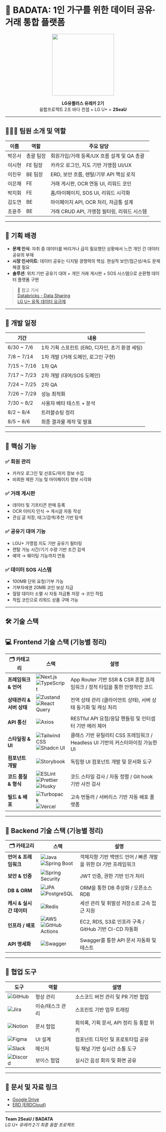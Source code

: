 # 📡 BADATA: 1인 가구를 위한 데이터 공유·거래 통합 플랫폼


<div align="center">
<img src="https://github.com/user-attachments/assets/02721348-01fc-458d-aba8-f66654e625a7" width="200" />
  
**LG유플러스 유레카 2기**  
융합프로젝트 2조 바다 컨셉 + LG U+ = **2SeaU**
</div> 

---

## 🧑‍🤝‍🧑 팀원 소개 및 역할

| 이름   | 역할        | 주요 담당 |
|--------|-------------|-----------|
| 박은서 | 총괄 팀장   | 회원가입/거래 등록/UX 흐름 설계 및 QA 총괄 |
| 이시현 | FE 팀장     | 카카오 로그인, 지도 기반 가맹점 UI/UX |
| 이진우 | BE 팀장     | ERD, 보안 흐름, 렌탈/기부 API 핵심 로직 |
| 이은채 | FE          | 거래 게시판, OCR 연동 UI, 리워드 코인 |
| 박지회 | FE          | 홈/마이페이지, SOS UI, 리워드 시각화 |
| 김도연 | BE          | 마이페이지 API, OCR 처리, 저금통 설계 |
| 조윤주 | BE          | 거래 CRUD API, 가맹점 필터링, 리워드 시스템 |

---

## 🧠 기획 배경

- **문제 인식**: 자취 중 데이터를 버리거나 급히 필요했던 상황에서 느낀 개인 간 데이터 공유의 부재
- **시장 인사이트**: 데이터 공유는 디지털 경쟁력의 핵심. 현실적 보안/접근성/속도 문제 해결 필요
- **솔루션**: 위치 기반 공유기 대여 + 개인 거래 게시판 + SOS 시스템으로 순환형 데이터 플랫폼 구현

> 📎 참고 기사  
> [Databricks - Data Sharing](https://www.databricks.com/kr/glossary/data-sharing)  
> [LG U+ 유독 데이터 요금제](https://www.lguplus.com/mobile/plan/addon/addon-data/Z202211243)

---

## 📅 개발 일정

| 기간        | 내용 |
|-------------|------|
| 6/30 ~ 7/6  | 1차 기획 스프린트 (ERD, 디자인, 초기 환경 세팅) |
| 7/8 ~ 7/14  | 1차 개발 (거래 도메인, 로그인 구현) |
| 7/15 ~ 7/16 | 1차 QA |
| 7/17 ~ 7/23 | 2차 개발 (대여/SOS 도메인) |
| 7/24 ~ 7/25 | 2차 QA |
| 7/26 ~ 7/29 | 성능 최적화 |
| 7/30 ~ 8/2  | 사용자 베타 테스트 + 분석 |
| 8/2 ~ 8/4   | 트러블슈팅 정리 |
| 8/5 ~ 8/6   | 최종 결과물 제작 및 발표 |

---

## 🧩 핵심 기능

### ✅ 회원 관리
- 카카오 로그인 및 선호도/위치 정보 수집
- 비회원 제한 기능 및 마이페이지 정보 시각화

### ✅ 거래 게시판
- 데이터 및 기프티콘 판매 등록
- OCR 이미지 인식 → 게시글 자동 작성
- 관심 글 저장, 태그/검색/추천 기반 탐색

### ✅ 공유기 대여 기능
- LGU+ 가맹점 지도 기반 공유기 필터링
- 렌탈 가능 시간/기기 수량 기반 조건 검색
- 예약 → 웨이팅 기능까지 연동

### ✅ 데이터 SOS 시스템
- 100MB 단위 요청/기부 가능
- 기부자에겐 20MB 코인 보상 지급
- 월말 데이터 소멸 시 자동 저금통 저장 → 코인 적립
- 적립 코인으로 리워드 상품 구매 가능

---

## 🛠 기술 스택

## 💻 Frontend 기술 스택 (기능별 정리)

| 🗂️ 카테고리 | 스택 | 설명 |
|------------|------|------|
| **프레임워크 & 언어** | ![Next.js](https://img.shields.io/badge/Next.js-000000?logo=nextdotjs&logoColor=white)<br>![TypeScript](https://img.shields.io/badge/TypeScript-3178C6?logo=typescript&logoColor=white) | App Router 기반 SSR & CSR 혼합 프레임워크 / 정적 타입을 통한 안정적인 코드 |
| **상태관리 & 서버 상태** | ![Zustand](https://img.shields.io/badge/Zustand-000000?logo=Zustand&logoColor=white)<br>![React Query](https://img.shields.io/badge/React_Query-FF4154?logo=reactquery&logoColor=white) | 전역 상태 관리 (클라이언트 상태), 서버 상태 동기화 및 캐싱 처리 |
| **API 통신** | ![Axios](https://img.shields.io/badge/Axios-5A29E4?logo=axios&logoColor=white) | RESTful API 요청/응답 핸들링 및 인터셉터 기반 에러 제어 |
| **스타일링 & UI** | ![Tailwind CSS](https://img.shields.io/badge/TailwindCSS-06B6D4?logo=tailwindcss&logoColor=white)<br>![Shadcn UI](https://img.shields.io/badge/Shadcn_UI-111827?logo=react&logoColor=white) | 클래스 기반 유틸리티 CSS 프레임워크 / Headless UI 기반의 커스터마이징 가능한 UI |
| **컴포넌트 개발** | ![Storybook](https://img.shields.io/badge/Storybook-FF4785?logo=storybook&logoColor=white) | 독립형 UI 컴포넌트 개발 및 문서화 도구 |
| **코드 품질 & 형식** | ![ESLint](https://img.shields.io/badge/ESLint-4B32C3?logo=eslint&logoColor=white)<br>![Prettier](https://img.shields.io/badge/Prettier-F7B93E?logo=prettier&logoColor=black)<br>![Husky](https://img.shields.io/badge/Husky-000000?logo=git&logoColor=white) | 코드 스타일 검사 / 자동 정렬 / Git hook 기반 사전 검사 |
| **빌드 & 배포** | ![Turbopack](https://img.shields.io/badge/Turbopack-000000?logo=vercel&logoColor=white)<br>![Vercel](https://img.shields.io/badge/Vercel-000000?logo=vercel&logoColor=white) | 고속 번들러 / 서버리스 기반 자동 배포 플랫폼 |

---

## 🔧 Backend 기술 스택 (기능별 정리)

| 🗂️ 카테고리 | 스택 | 설명 |
|------------|------|------|
| **언어 & 프레임워크** | ![Java](https://img.shields.io/badge/Java_17-007396?logo=openjdk&logoColor=white)<br>![Spring Boot](https://img.shields.io/badge/Spring_Boot-6DB33F?logo=springboot&logoColor=white) | 객체지향 기반 백엔드 언어 / 빠른 개발을 위한 DI 기반 프레임워크 |
| **보안 & 인증** | ![Spring Security](https://img.shields.io/badge/Spring_Security-6DB33F?logo=springsecurity&logoColor=white) | JWT 인증, 권한 기반 인가 처리 |
| **DB & ORM** | ![JPA](https://img.shields.io/badge/JPA-orange?logo=hibernate&logoColor=white)<br>![PostgreSQL](https://img.shields.io/badge/PostgreSQL-4169E1?logo=postgresql&logoColor=white) | ORM을 통한 DB 추상화 / 오픈소스 RDB |
| **캐시 & 실시간 데이터** | ![Redis](https://img.shields.io/badge/Redis-DC382D?logo=redis&logoColor=white) | 세션 관리 및 휘발성 저장소로 고속 접근 지원 |
| **인프라 / 배포** | ![AWS](https://img.shields.io/badge/AWS_EC2_RDS_S3-232F3E?logo=amazonaws&logoColor=white)<br>![GitHub Actions](https://img.shields.io/badge/GitHub_Actions-2088FF?logo=githubactions&logoColor=white) | EC2, RDS, S3로 인프라 구축 / GitHub 기반 CI-CD 자동화 |
| **API 명세화** | ![Swagger](https://img.shields.io/badge/Swagger-85EA2D?logo=swagger&logoColor=black) | Swagger를 통한 API 문서 자동화 및 테스트 |

---

## 🤝 협업 도구

| 도구 | 역할 | 설명 |
|------|------|------|
| ![GitHub](https://img.shields.io/badge/GitHub-181717?logo=github&logoColor=white) | 형상 관리 | 소스코드 버전 관리 및 PR 기반 협업 |
| ![Jira](https://img.shields.io/badge/Jira-0052CC?logo=jira&logoColor=white) | 이슈/태스크 관리 | 스프린트 기반 업무 트래킹 |
| ![Notion](https://img.shields.io/badge/Notion-000000?logo=notion&logoColor=white) | 문서 협업 | 회의록, 기획 문서, API 정리 등 통합 위키 |
| ![Figma](https://img.shields.io/badge/Figma-F24E1E?logo=figma&logoColor=white) | UI 설계 | 컴포넌트 디자인 및 프로토타입 공유 |
| ![Slack](https://img.shields.io/badge/Slack-4A154B?logo=slack&logoColor=white) | 메신저 | 팀 채널 기반 실시간 소통 도구 |
| ![Discord](https://img.shields.io/badge/Discord-5865F2?logo=discord&logoColor=white) | 보이스 협업 | 실시간 음성 회의 및 화면 공유 |


---

## 📎 문서 및 자료 링크

- [Google Drive](https://drive.google.com/drive/folders/1aFjriUQpHDcrI7Rt68YGSPTwnH0dJ4bn?pli=1)
- [ERD (ERDCloud)](https://www.erdcloud.com/d/NnvfEkHaQgXSXHWCm)

---

**Team 2SeaU / BADATA**  
_LG U+ 유레카 2기 최종 융합 프로젝트_

